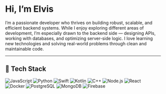 # Hi, I’m Elvis

I’m a passionate developer who thrives on building robust, scalable, and efficient backend systems. While I enjoy exploring different areas of development, I’m especially drawn to the backend side — designing APIs, working with databases, and optimizing server-side logic. I love learning new technologies and solving real-world problems through clean and maintainable code.

---

## 🧠 Tech Stack
<p>
  <img src="https://img.shields.io/badge/JavaScript-F7DF1E?style=flat&logo=javascript&logoColor=black" alt="JavaScript">
  <img src="https://img.shields.io/badge/Python-3776AB?style=flat&logo=python&logoColor=white" alt="Python">
  <img src="https://img.shields.io/badge/Swift-F05138?style=flat&logo=swift&logoColor=white" alt="Swift">
  <img src="https://img.shields.io/badge/Kotlin-0095D5?style=flat&logo=kotlin&logoColor=white" alt="Kotlin">
  <img src="https://img.shields.io/badge/C%2B%2B-00599C?style=flat&logo=c%2B%2B&logoColor=white" alt="C++">
  <img src="https://img.shields.io/badge/Node.js-339933?style=flat&logo=node-dot-js&logoColor=white" alt="Node.js">
  <img src="https://img.shields.io/badge/React-61DAFB?style=flat&logo=react&logoColor=black" alt="React">
  <img src="https://img.shields.io/badge/Docker-2496ED?style=flat&logo=docker&logoColor=white" alt="Docker">
  <img src="https://img.shields.io/badge/PostgreSQL-336791?style=flat&logo=postgresql&logoColor=white" alt="PostgreSQL">
  <img src="https://img.shields.io/badge/MongoDB-47A248?style=flat&logo=mongodb&logoColor=white" alt="MongoDB">
  <img src="https://img.shields.io/badge/Firebase-FFCA28?style=flat&logo=firebase&logoColor=black" alt="Firebase">
</p>
